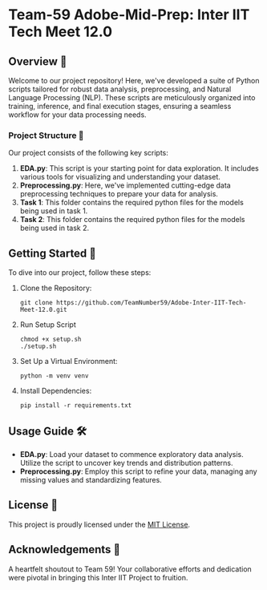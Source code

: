 
# Team-59 Adobe-Mid-Prep: Inter IIT Tech Meet 12.0

## Overview 🌟
Welcome to our project repository! Here, we've developed a suite of Python scripts tailored for robust data analysis, preprocessing, and Natural Language Processing (NLP). These scripts are meticulously organized into training, inference, and final execution stages, ensuring a seamless workflow for your data processing needs.

### Project Structure 📁
Our project consists of the following key scripts:

1. **EDA.py**: This script is your starting point for data exploration. It includes various tools for visualizing and understanding your dataset.
2. **Preprocessing.py**: Here, we've implemented cutting-edge data preprocessing techniques to prepare your data for analysis.
3. **Task 1**: This folder contains the required python files for the models being used in task 1.
4. **Task 2**: This folder contains the required python files for the models being used in task 2.

## Getting Started 🚀
To dive into our project, follow these steps:

1. Clone the Repository:
   ```shell
   git clone https://github.com/TeamNumber59/Adobe-Inter-IIT-Tech-Meet-12.0.git
   ```
2. Run Setup Script
   ```shell
   chmod +x setup.sh
   ./setup.sh
   ```
3. Set Up a Virtual Environment:
   ```shell
   python -m venv venv
   ```
4. Install Dependencies:
   ```shell
   pip install -r requirements.txt
   ```

## Usage Guide 🛠️
- **EDA.py**: Load your dataset to commence exploratory data analysis. Utilize the script to uncover key trends and distribution patterns.
- **Preprocessing.py**: Employ this script to refine your data, managing any missing values and standardizing features.

## License 📄
This project is proudly licensed under the [MIT License](LICENSE).

## Acknowledgements 💖
A heartfelt shoutout to Team 59! Your collaborative efforts and dedication were pivotal in bringing this Inter IIT Project to fruition.

